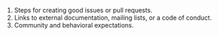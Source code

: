 1. Steps for creating good issues or pull requests.
2. Links to external documentation, mailing lists, or a code of conduct.
3. Community and behavioral expectations.
